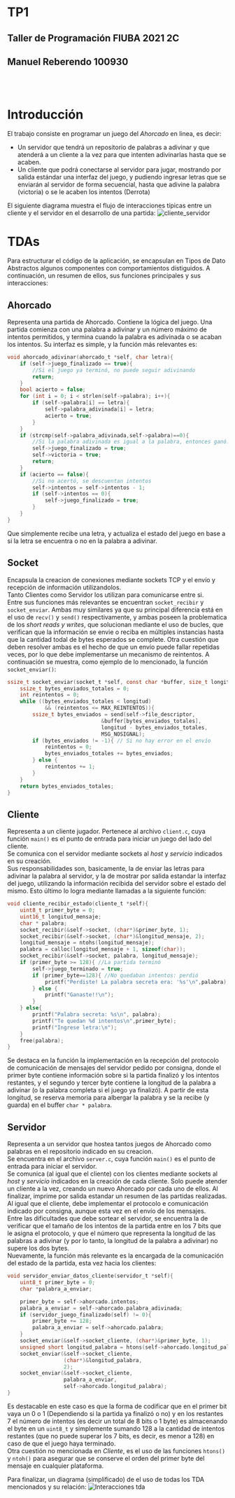 # TP1
## Taller de Programación FIUBA 2021 2C
## Manuel Reberendo 100930
<br>
<br>

# Introducción
El trabajo consiste en programar un juego del *Ahorcado* en linea, es decir:
- Un servidor que tendrá un repositorio de palabras a adivinar y que atenderá a un cliente a la vez para que intenten adivinarlas hasta que se acaben.
- Un cliente que podrá conectarse al servidor para jugar, mostrando por salida estándar una interfaz del juego, y pudiendo ingresar letras que se enviarán al servidor de forma secuencial, hasta que adivine la palabra (victoria) o se le acaben los intentos (Derrota)  
  
El siguiente diagrama muestra el flujo de interacciones típicas entre un cliente y el servidor en el desarrollo de una partida:
![cliente_servidor](img/diagrama_cliente_servidor.png)
# TDAs
Para estructurar el código de la aplicación, se encapsulan en Tipos de Dato Abstractos algunos componentes con comportamientos distiguidos.
A continuación, un resumen de ellos, sus funciones principales y sus interacciones:
## Ahorcado
Representa una partida de Ahorcado. Contiene la lógica del juego. Una partida comienza con una palabra a adivinar y un número máximo de intentos permitidos, y termina cuando la palabra es adivinada o se acaban los intentos.
Su interfaz es simple, y la función más relevantes es:
```c
void ahorcado_adivinar(ahorcado_t *self, char letra){
    if (self->juego_finalizado == true){
        //Si el juego ya terminó, no puede seguir adivinando
        return; 
    }
    bool acierto = false;
    for (int i = 0; i < strlen(self->palabra); i++){
        if (self->palabra[i] == letra){
            self->palabra_adivinada[i] = letra;
            acierto = true;
        }
    }
    if (strcmp(self->palabra_adivinada,self->palabra)==0){
        //Si la palabra adivinada es igual a la palabra, entonces ganó.
        self->juego_finalizado = true;
        self->victoria = true;
        return;
    }
    if (acierto == false){
        //Si no acertó, se descuentan intentos
        self->intentos = self->intentos - 1;
        if (self->intentos == 0){
            self->juego_finalizado = true;
        }
    }
}
```
Que simplemente recibe una letra, y actualiza el estado del juego en base a si la letra se encuentra o no en la palabra a adivinar.

## Socket
Encapsula la creacion de conexiones mediante sockets TCP y el envío y recepción de información utilizandolos.  
Tanto Clientes como Servidor los utilizan para comunicarse entre si.  
Entre sus funciones más relevantes se encuentran `socket_recibir` y `socket_enviar`.
Ambas muy similares ya que su principal diferencia está en el uso de `recv()` y `send()` respectivamente, y ambas poseen la problematica de los *short reads y writes*, que solucionan mediante el uso de bucles, que verifican que la información se envie o reciba en múltiples instancias hasta que la cantidad todal de bytes esperados se complete.
Otra cuestión que deben resolver ambas es el hecho de que un envío puede fallar repetidas veces, por lo que debe implementarse un mecanismo de reintentos.
A continuación se muestra, como ejemplo de lo mencionado, la función `socket_enviar()`:
```c
ssize_t socket_enviar(socket_t *self, const char *buffer, size_t longitud){    
    ssize_t bytes_enviados_totales = 0;    
    int reintentos = 0;
    while ((bytes_enviados_totales < longitud) 
            && (reintentos <= MAX_REINTENTOS)){
        ssize_t bytes_enviados = send(self->file_descriptor,
                              &buffer[bytes_enviados_totales],
                              longitud - bytes_enviados_totales,
                              MSG_NOSIGNAL);
        if (bytes_enviados != -1){ // Si no hay error en el envío
            reintentos = 0;
            bytes_enviados_totales += bytes_enviados;
        } else {
            reintentos += 1;
        }
    }    
    return bytes_enviados_totales;
}
```
## Cliente
Representa a un cliente jugador. Pertenece al archivo `client.c`, cuya función `main()` es el punto de entrada para iniciar un juego del lado del cliente.  
Se comunica con el servidor mediante sockets al *host* y *servicio* indicados en su creación.  
Sus responsabilidades son, basicamente, la de enviar las letras para adivinar la palabra al servidor, y la de mostrar por salida estandar la interfaz del juego, utilizando la información recibida del servidor sobre el estado del mismo. Esto último lo logra mediante llamadas a la siguiente función:
```c
void cliente_recibir_estado(cliente_t *self){
    uint8_t primer_byte = 0;
    uint16_t longitud_mensaje;
    char * palabra;
    socket_recibir(&self->socket, (char*)&primer_byte, 1);
    socket_recibir(&self->socket, (char*)&longitud_mensaje, 2);
    longitud_mensaje = ntohs(longitud_mensaje);
    palabra = calloc(longitud_mensaje + 1, sizeof(char));
    socket_recibir(&self->socket, palabra, longitud_mensaje);
    if (primer_byte >= 128){ //La partida terminó
        self->juego_terminado = true;
        if (primer_byte==128){ //No quedaban intentos: perdió
            printf("Perdiste! La palabra secreta era: '%s'\n",palabra);
        } else {
            printf("Ganaste!!\n");
        }
    } else{
        printf("Palabra secreta: %s\n", palabra);
        printf("Te quedan %d intentos\n",primer_byte);
        printf("Ingrese letra:\n");
    }
    free(palabra);
}
```
Se destaca en la función la implementación en la recepción del protocolo de comunicación de mensajes del servidor pedido por consigna, donde el primer byte contiene información sobre si la partida finalizó y los intentos restantes, y el segundo y tercer byte contiene la longitud de la palabra a adivinar (o la palabra completa si el juego ya finalizó). A partir de esta longitud, se reserva memoria para albergar la palabra y se la recibe (y guarda) en el buffer `char * palabra`.

## Servidor
Representa a un servidor que hostea tantos juegos de Ahorcado como palabras en el repositorio indicado en su creacion.  
Se encuentra en el archivo `server.c`, cuya función `main()` es el punto de entrada para iniciar el servidor.  
Se comunica (al igual que el cliente) con los clientes mediante sockets al *host* y *servicio* indicados en la creación de cada cliente. 
Solo puede atender un cliente a la vez, creando un nuevo Ahorcado por cada uno de ellos. Al finalizar, imprime por salida estandar un resumen de las partidas realizadas. 
Al igual que el cliente, debe implementar el protocolo e comunicación indicado por consigna, aunque esta vez en el envío de los mensajes.  
Entre las dificultades que debe sortear el servidor, se encuentra la de verificar que el tamaño de los intentos de la partida entre en los 7 bits que le asigna el protocolo, y que el número que representa la longitud de las palabras a adivinar (y por lo tanto, la longitud de la palabra a adivinar) no supere los dos bytes.  
Nuevamente, la función más relevante es la encargada de la comunicación del estado de la partida, esta vez hacia los clientes:  
```c
void servidor_enviar_datos_cliente(servidor_t *self){
    uint8_t primer_byte = 0;
    char *palabra_a_enviar;

    primer_byte = self->ahorcado.intentos;
    palabra_a_enviar = self->ahorcado.palabra_adivinada;
    if (servidor_juego_finalizado(self) != 0){
        primer_byte += 128;
        palabra_a_enviar = self->ahorcado.palabra;
    }
    socket_enviar(&self->socket_cliente, (char*)&primer_byte, 1);
    unsigned short longitud_palabra = htons(self->ahorcado.longitud_palabra);
    socket_enviar(&self->socket_cliente,
                  (char*)&longitud_palabra,
                  2);
    socket_enviar(&self->socket_cliente,
                  palabra_a_enviar,
                  self->ahorcado.longitud_palabra);
}
```
Es destacable en este caso es que la forma de codificar que en el primer bit vaya un 0 o 1 (Dependiendo si la partida ya finalizó o no) y en los restantes 7 el número de intentos (es decir un total de 8 bits o 1 byte) es almacenando el byte en un `uint8_t` y simplemente sumando 128 a la cantidad de intentos restantes (que no puede superar los 7 bits, es decir, es menor a 128) en caso de que el juego haya terminado.  
Otra cuestión no mencionada en *Cliente*, es el uso de las funciones `htons()` y `ntoh()` para asegurar que se conserve el orden del primer byte del mensaje en cualquier plataforma.

Para finalizar, un diagrama (simplificado) de el uso de todas los TDA mencionados y su relación:
![Interacciones tda](img/interaccion_tda.png)

